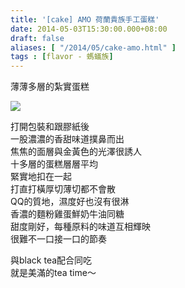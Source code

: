 ```yaml
---
title: '[cake] AMO 荷蘭貴族手工蛋糕'
date: 2014-05-03T15:30:00.000+08:00
draft: false
aliases: [ "/2014/05/cake-amo.html" ]
tags : [flavor - 螞蟻族]
---
```


薄薄多層的紮實蛋糕  

[![](https://1.bp.blogspot.com/-rxC-VPSpbec/XDGlObYAiZI/AAAAAAAAEkU/p9i89QucU3YxQBQWwN4IRiuZepSdzHvgwCLcBGAs/s640/94.jpg)](https://1.bp.blogspot.com/-rxC-VPSpbec/XDGlObYAiZI/AAAAAAAAEkU/p9i89QucU3YxQBQWwN4IRiuZepSdzHvgwCLcBGAs/s1600/94.jpg)

打開包裝和跟膠紙後  
一股濃濃的香甜味道撲鼻而出  
焦焦的面層與金黃色的光澤很誘人  
十多層的蛋糕層層平均  
緊實地扣在一起  
打直打橫厚切薄切都不會散  
QQ的質地，濕度好也沒有很淋  
香濃的麵粉雞蛋鮮奶牛油同糖  
甜度剛好，每種原料的味道互相輝映  
很難不一口接一口的節奏  
  
與black tea配合同吃  
就是美滿的tea time～